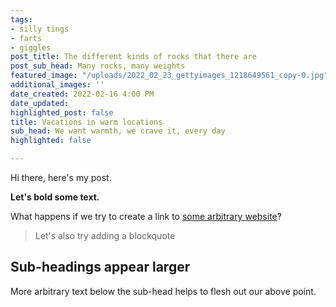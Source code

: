 ```yaml
---
tags:
- silly tings
- farts
- giggles
post_title: The different kinds of rocks that there are
post_sub_head: Many rocks, many weights
featured_image: "/uploads/2022_02_23_gettyimages_1218649561_copy-0.jpg"
additional_images: ''
date_created: 2022-02-16 4:00 PM
date_updated: 
highlighted_post: false
title: Vacations in warm locations
sub_head: We want warmth, we crave it, every day
highlighted: false

---
```

Hi there, here's my post.

**Let's bold some text.**

What happens if we try to create a link to [some arbitrary website](https://the-scp.foundation/)?

> Let's also try adding a blockquote

## Sub-headings appear larger

More arbitrary text below the sub-head helps to flesh out our above point.